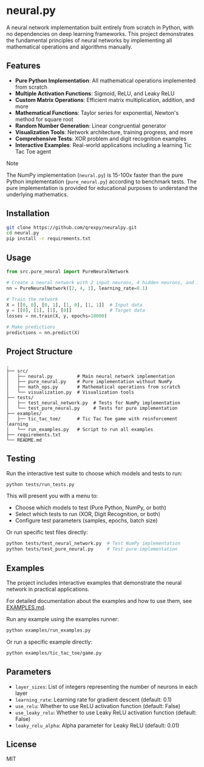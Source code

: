 # neural.py

A neural network implementation built entirely from scratch in Python, with no dependencies on deep learning frameworks. This project demonstrates the fundamental principles of neural networks by implementing all mathematical operations and algorithms manually.

## Features

- **Pure Python Implementation**: All mathematical operations implemented from scratch
- **Multiple Activation Functions**: Sigmoid, ReLU, and Leaky ReLU
- **Custom Matrix Operations**: Efficient matrix multiplication, addition, and more
- **Mathematical Functions**: Taylor series for exponential, Newton's method for square root
- **Random Number Generation**: Linear congruential generator
- **Visualization Tools**: Network architecture, training progress, and more
- **Comprehensive Tests**: XOR problem and digit recognition examples
- **Interactive Examples**: Real-world applications including a learning Tic Tac Toe agent

> [!NOTE]
> The NumPy implementation (`neural.py`) is 15-100x faster than the pure Python implementation (`pure_neural.py`) according to benchmark tests. The pure implementation is provided for educational purposes to understand the underlying mathematics.

## Installation

```bash
git clone https://github.com/qrexpy/neuralpy.git
cd neural.py
pip install -r requirements.txt
```

## Usage

```python
from src.pure_neural import PureNeuralNetwork

# Create a neural network with 2 input neurons, 4 hidden neurons, and 1 output neuron
nn = PureNeuralNetwork([2, 4, 1], learning_rate=0.1)

# Train the network
X = [[0, 0], [0, 1], [1, 0], [1, 1]]  # Input data
y = [[0], [1], [1], [0]]              # Target data
losses = nn.train(X, y, epochs=10000)

# Make predictions
predictions = nn.predict(X)
```

## Project Structure

```
.
├── src/
│   ├── neural.py         # Main neural network implementation
│   ├── pure_neural.py    # Pure implementation without NumPy
│   ├── math_ops.py       # Mathematical operations from scratch
│   └── visualization.py  # Visualization tools
├── tests/
│   ├── test_neural_network.py  # Tests for NumPy implementation
│   └── test_pure_neural.py     # Tests for pure implementation
├── examples/
│   ├── tic_tac_toe/      # Tic Tac Toe game with reinforcement learning
│   └── run_examples.py   # Script to run all examples
├── requirements.txt
└── README.md
```

## Testing

Run the interactive test suite to choose which models and tests to run:

```bash
python tests/run_tests.py
```

This will present you with a menu to:
- Choose which models to test (Pure Python, NumPy, or both)
- Select which tests to run (XOR, Digit Recognition, or both)
- Configure test parameters (samples, epochs, batch size)

Or run specific test files directly:

```bash
python tests/test_neural_network.py  # Test NumPy implementation
python tests/test_pure_neural.py     # Test pure implementation
```

## Examples

The project includes interactive examples that demonstrate the neural network in practical applications.

For detailed documentation about the examples and how to use them, see [EXAMPLES.md](EXAMPLES.md).

Run any example using the examples runner:

```bash
python examples/run_examples.py
```

Or run a specific example directly:

```bash
python examples/tic_tac_toe/game.py
```

## Parameters

- `layer_sizes`: List of integers representing the number of neurons in each layer
- `learning_rate`: Learning rate for gradient descent (default: 0.1)
- `use_relu`: Whether to use ReLU activation function (default: False)
- `use_leaky_relu`: Whether to use Leaky ReLU activation function (default: False)
- `leaky_relu_alpha`: Alpha parameter for Leaky ReLU (default: 0.01)

## License

MIT 